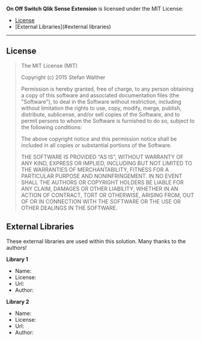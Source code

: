 **On Off Switch Qlik Sense Extension** is licensed under the MIT License:

* [License](#license)
* [External Libraries](#external libraries)

---

## License

> The MIT License (MIT)
> 
> Copyright (c) 2015 Stefan Walther
> 
> Permission is hereby granted, free of charge, to any person obtaining a copy of
> this software and associated documentation files (the "Software"), to deal in
> the Software without restriction, including without limitation the rights to
> use, copy, modify, merge, publish, distribute, sublicense, and/or sell copies of
> the Software, and to permit persons to whom the Software is furnished to do so,
> subject to the following conditions:
> 
> The above copyright notice and this permission notice shall be included in all
> copies or substantial portions of the Software.
> 
> THE SOFTWARE IS PROVIDED "AS IS", WITHOUT WARRANTY OF ANY KIND, EXPRESS OR
> IMPLIED, INCLUDING BUT NOT LIMITED TO THE WARRANTIES OF MERCHANTABILITY, FITNESS
> FOR A PARTICULAR PURPOSE AND NONINFRINGEMENT. IN NO EVENT SHALL THE AUTHORS OR
> COPYRIGHT HOLDERS BE LIABLE FOR ANY CLAIM, DAMAGES OR OTHER LIABILITY, WHETHER
> IN AN ACTION OF CONTRACT, TORT OR OTHERWISE, ARISING FROM, OUT OF OR IN
> CONNECTION WITH THE SOFTWARE OR THE USE OR OTHER DEALINGS IN THE SOFTWARE.

## External Libraries

These external libraries are used within this solution. Many thanks to the authors!

**Library 1**
* Name:
* License:
* Url:
* Author:

**Library 2**
* Name:
* License:
* Url:
* Author:
